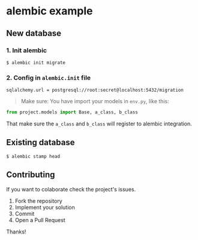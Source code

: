 # alembic example

## New database
### 1. Init alembic
```
$ alembic init migrate
```

### 2. Config in `alembic.init` file

```
sqlalchemy.url = postgresql://root:secret@localhost:5432/migration
```

> Make sure: You have import your models in `env.py`, like this:
```py
from project.models import Base, a_class, b_class
```
That make sure the `a_class` and `b_class` will register to alembic integration.

## Existing database

```
$ alembic stamp head
```

## Contributing

If you want to colaborate check the project's issues.

1. Fork the repository
2. Implement your solution
3. Commit
4. Open a Pull Request

Thanks!